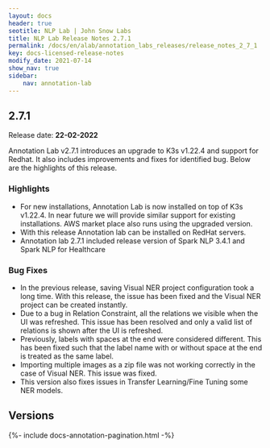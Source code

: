 ```yaml
---
layout: docs
header: true
seotitle: NLP Lab | John Snow Labs
title: NLP Lab Release Notes 2.7.1
permalink: /docs/en/alab/annotation_labs_releases/release_notes_2_7_1
key: docs-licensed-release-notes
modify_date: 2021-07-14
show_nav: true
sidebar:
    nav: annotation-lab
---
```


<div class="h3-box" markdown="1">

## 2.7.1

Release date: **22-02-2022**
 
Annotation Lab v2.7.1 introduces an upgrade to K3s v1.22.4 and support for Redhat. It also includes improvements and fixes for identified bug. Below are the highlights of this release. 

### Highlights 
- For new installations, Annotation Lab is now installed on top of K3s v1.22.4. In near future we will provide similar support for existing installations. AWS market place also runs using the upgraded version. 
- With this release Annotation lab can be installed on RedHat servers. 
- Annotation lab 2.7.1 included release version of Spark NLP 3.4.1 and Spark NLP for Healthcare 

### Bug Fixes 
- In the previous release, saving Visual NER project configuration took a long time. With this release, the issue has been fixed and the Visual NER project can be created instantly. 
- Due to a bug in Relation Constraint, all the relations we visible when the UI was refreshed. This issue has been resolved and only a valid list of relations is shown after the UI is refreshed. 
- Previously, labels with spaces at the end were considered different. This has been fixed such that the label name with or without space at the end is treated as the same label. 
- Importing multiple images as a zip file was not working correctly in the case of Visual NER. This  issue was fixed.
- This version also fixes issues in Transfer Learning/Fine Tuning some NER models. 

</div><div class="prev_ver h3-box" markdown="1">

## Versions

</div>

{%- include docs-annotation-pagination.html -%}